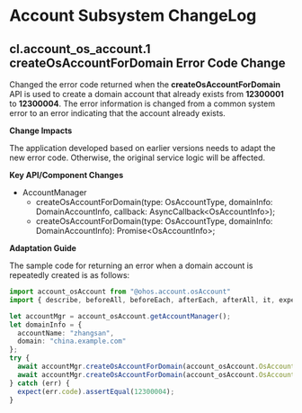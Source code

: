 # Account Subsystem ChangeLog

## cl.account_os_account.1 createOsAccountForDomain Error Code Change

Changed the error code returned when the **createOsAccountForDomain** API is used to create a domain account that already exists from **12300001** to **12300004**.
The error information is changed from a common system error to an error indicating that the account already exists.

**Change Impacts**

The application developed based on earlier versions needs to adapt the new error code. Otherwise, the original service logic will be affected.

**Key API/Component Changes**
- AccountManager
  - createOsAccountForDomain(type: OsAccountType, domainInfo: DomainAccountInfo, callback: AsyncCallback&lt;OsAccountInfo&gt;);
  - createOsAccountForDomain(type: OsAccountType, domainInfo: DomainAccountInfo): Promise&lt;OsAccountInfo&gt;;

**Adaptation Guide**

The sample code for returning an error when a domain account is repeatedly created is as follows:

```ts
import account_osAccount from "@ohos.account.osAccount"
import { describe, beforeAll, beforeEach, afterEach, afterAll, it, expect } from '@ohos/hypium'

let accountMgr = account_osAccount.getAccountManager();
let domainInfo = {
  accountName: "zhangsan",
  domain: "china.example.com"
};
try {
  await accountMgr.createOsAccountForDomain(account_osAccount.OsAccountType.NORMAL, domainInfo);
  await accountMgr.createOsAccountForDomain(account_osAccount.OsAccountType.NORMAL, domainInfo);
} catch (err) {
  expect(err.code).assertEqual(12300004);
}
```
